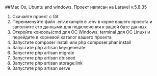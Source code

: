 ##Mac Os, Ubuntu and windows. 
Проект написан на Laravel v.5.8.35
1. Скачайте проект с Git
2. Переименуйте файл .env.example в .env в корне вашего проекта и заполните его данными для подключения к вашей базе данных
3. Откройте консоль(cmd для ОС Windows, terminal для ОС Linux) и перейдите в корневой каталог вашего проекта
4. Запустите composer install или php composer.phar install
5. Запустите php artisan key:generate 
6. Запустите php artisan migrate
7. Запустите php artisan db:seed
8. Запустите php artisan storage:link
9. Запустите php artisan serve
